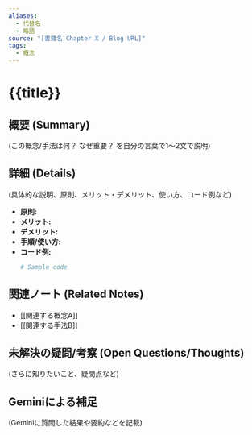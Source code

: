```yaml
---
aliases:
  - 代替名
  - 略語
source: "[書籍名 Chapter X / Blog URL]"
tags:
  - 概念
---
```


# {{title}}

## 概要 (Summary)
(この概念/手法は何？ なぜ重要？ を自分の言葉で1〜2文で説明)

## 詳細 (Details)
(具体的な説明、原則、メリット・デメリット、使い方、コード例など)
- **原則:**
- **メリット:**
- **デメリット:**
- **手順/使い方:**
- **コード例:**
  ```python
  # Sample code
  ```

## 関連ノート (Related Notes)
- [[関連する概念A]]
- [[関連する手法B]]

## 未解決の疑問/考察 (Open Questions/Thoughts)
(さらに知りたいこと、疑問点など)

## Geminiによる補足
(Geminiに質問した結果や要約などを記載)